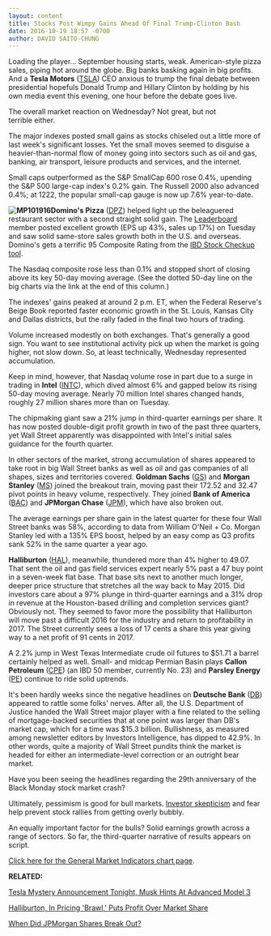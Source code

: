 ```yaml
---
layout: content
title: Stocks Post Wimpy Gains Ahead Of Final Trump-Clinton Bash
date: 2016-10-19 18:57 -0700
author: DAVID SAITO-CHUNG
---
```






Loading the player...
September housing starts, weak. American-style pizza sales, piping hot around the globe. Big banks basking again in big profits. And a **Tesla Motors** ([TSLA](https://research.investors.com/quote.aspx?symbol=TSLA)) CEO anxious to trump the final debate between presidential hopefuls Donald Trump and Hillary Clinton by holding by his own media event this evening, one hour before the debate goes live.


The overall market reaction on Wednesday? Not great, but not terrible either.


The major indexes posted small gains as stocks chiseled out a little more of last week's significant losses. Yet the small moves seemed to disguise a heavier-than-normal flow of money going into sectors such as oil and gas, banking, air transport, leisure products and services, and the internet.


Small caps outperformed as the S&P SmallCap 600 rose 0.4%, upending the S&P 500 large-cap index's 0.2% gain. The Russell 2000 also advanced 0.4%; at 1222, the popular small-cap gauge is now up 7.6% year-to-date.


**![MP101916](https://www.investors.com/wp-content/uploads/2016/10/MP101916-160x300.png)Domino's Pizza** ([DPZ](https://research.investors.com/quote.aspx?symbol=DPZ)) helped light up the beleaguered restaurant sector with a second straight solid gain. The [Leaderboard](https://leaderboard.investors.com/leaderboard/leaders/) member posted excellent growth (EPS up 43%, sales up 17%) on Tuesday and saw solid same-store sales growth both in the U.S. and overseas. Domino's gets a terrific 95 Composite Rating from the [IBD Stock Checkup tool](http://research.investors.com/stock-checkup/nyse-dominos-pizza-inc-dpz.aspx).


The Nasdaq composite rose less than 0.1% and stopped short of closing above its key 50-day moving average. (See the dotted 50-day line on the big charts via the link at the end of this column.)


The indexes' gains peaked at around 2 p.m. ET, when the Federal Reserve's Beige Book reported faster economic growth in the St. Louis, Kansas City and Dallas districts, but the rally faded in the final two hours of trading.


Volume increased modestly on both exchanges. That's generally a good sign. You want to see institutional activity pick up when the market is going higher, not slow down. So, at least technically, Wednesday represented accumulation.


Keep in mind, however, that Nasdaq volume rose in part due to a surge in trading in **Intel** ([INTC](https://research.investors.com/quote.aspx?symbol=INTC)), which dived almost 6% and gapped below its rising 50-day moving average. Nearly 70 million Intel shares changed hands, roughly 27 million shares more than on Tuesday.


The chipmaking giant saw a 21% jump in third-quarter earnings per share. It has now posted double-digit profit growth in two of the past three quarters, yet Wall Street apparently was disappointed with Intel's initial sales guidance for the fourth quarter.


In other sectors of the market, strong accumulation of shares appeared to take root in big Wall Street banks as well as oil and gas companies of all shapes, sizes and territories covered.
**Goldman Sachs** ([GS](https://research.investors.com/quote.aspx?symbol=GS)) and **Morgan Stanley** ([MS](https://research.investors.com/quote.aspx?symbol=MS)) joined the breakout train, moving past their 172.52 and 32.47 pivot points in heavy volume, respectively. They joined **Bank of America** ([BAC](https://research.investors.com/quote.aspx?symbol=BAC)) and **JPMorgan Chase** ([JPM](https://research.investors.com/quote.aspx?symbol=JPM)), which have also broken out.


The average earnings per share gain in the latest quarter for these four Wall Street banks was 58%, according to data from William O'Neil + Co. Morgan Stanley led with a 135% EPS boost, helped by an easy comp as Q3 profits sank 52% in the same quarter a year ago.


**Halliburton** ([HAL](https://research.investors.com/quote.aspx?symbol=HAL)), meanwhile, thundered more than 4% higher to 49.07. That sent the oil and gas field services expert nearly 5% past a 47 buy point in a seven-week flat base. That base sits next to another much longer, deeper price structure that stretches all the way back to May 2015.
Did investors care about a 97% plunge in third-quarter earnings and a 31% drop in revenue at the Houston-based drilling and completion services giant? Obviously not. They seemed to favor more the possibility that Halliburton will move past a difficult 2016 for the industry and return to profitability in 2017. The Street currently sees a loss of 17 cents a share this year giving way to a net profit of 91 cents in 2017.


A 2.2% jump in West Texas Intermediate crude oil futures to $51.71 a barrel certainly helped as well. Small- and midcap Permian Basin plays **Callon Petroleum** ([CPE](https://research.investors.com/quote.aspx?symbol=CPE)) (an IBD 50 member, currently No. 23) and **Parsley Energy** ([PE](https://research.investors.com/quote.aspx?symbol=PE)) continue to ride solid uptrends.


It's been hardly weeks since the negative headlines on **Deutsche Bank** ([DB](https://research.investors.com/quote.aspx?symbol=DB)) appeared to rattle some folks' nerves. After all, the U.S. Department of Justice handed the Wall Street major player with a fine related to the selling of mortgage-backed securities that at one point was larger than DB's market cap, which for a time was $15.3 billion. Bullishness, as measured among newsletter editors by Investors Intelligence, has dipped to 42.9%. In other words, quite a majority of Wall Street pundits think the market is headed for either an intermediate-level correction or an outright bear market.


Have you been seeing the headlines regarding the 29th anniversary of the Black Monday stock market crash?


Ultimately, pessimism is good for bull markets. [Investor skepticism](http://research.investors.com/psychological-market-indicators/) and fear help prevent stock rallies from getting overly bubbly.


An equally important factor for the bulls? Solid earnings growth across a range of sectors. So far, the third-quarter narrative of results appears on script.


[Click here for the General Market Indicators chart page](https://www.investors.com/wp-content/uploads/2016/10/IBD1910152633GMI.pdf).


**RELATED:**


[Tesla Mystery Announcement Tonight, Musk Hints At Advanced Model 3](https://www.investors.com/news/technology/tesla-news/)


[Halliburton, In Pricing 'Brawl,' Puts Profit Over Market Share](https://www.investors.com/news/halliburton-swings-to-surprise-profit-but-revenue-light/)


[When Did JPMorgan Shares Break Out?](https://www.investors.com/market-trend/stock-market-today/stocks-edge-down-but-market-masks-strength-can-jpmorgan-chase-break-out/)




